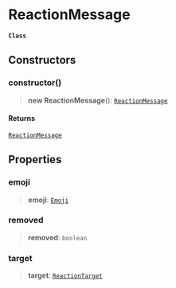# ReactionMessage

**`Class`**

## Constructors

### constructor()

> **new ReactionMessage**(): [`ReactionMessage`](class.reactionmessage.md)

#### Returns

[`ReactionMessage`](class.reactionmessage.md)

## Properties

### emoji

> **emoji**: [`Emoji`](broken-reference)

### removed

> **removed**: `boolean`

### target

> **target**: [`ReactionTarget`](broken-reference)
